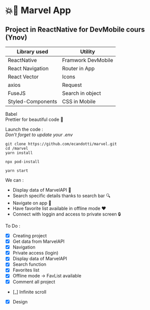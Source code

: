 # 💥📱 Marvel App

## Project in ReactNative for DevMobile cours (Ynov)

| Library used      | Utility            |
| ----------------- | ------------------ |
| ReactNative       | Framwork DevMobile |
| React Navigation  | Router in App      |
| React Vector      | Icons              |
| axios             | Request            |
| FuseJS            | Search in object   |
| Styled-Components | CSS in Mobile      |

Babel  
Prettier for beautiful code 🥰

Launch the code :  
_Don't forget to update your .env_

```
git clone https://github.com/ecandotti/marvel.git
cd /marvel
yarn install

npx pod-install

yarn start
```

We can :

-   Display data of MarvelAPI 📁
-   Search specific details thanks to search bar 🔍
-   Navigate on app 🚗
-   Have favorite list available in offline mode ♥️
-   Connect with loggin and access to private screen 🔒

To Do :

-   [x] Creating project
-   [x] Get data from MarvelAPI
-   [x] Navigation
-   [x] Private access (login)
-   [x] Display data of MarvelAPI
-   [x] Search function
-   [x] Favorites list
-   [x] Offline mode -> FavList available
-   [x] Comment all project
-   [_] Infinite scroll
-   [x] Design

